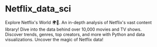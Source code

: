 # Netflix_data_sci
Explore Netflix's World 🌍🍿. An in-depth analysis of Netflix's vast content library! Dive into the data behind over 10,000 movies and TV shows. Discover trends, genres, top creators, and more with Python and data visualizations. Uncover the magic of Netflix data!
